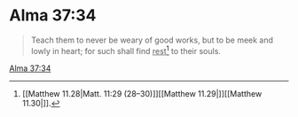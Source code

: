 # Alma 37:34

> Teach them to never be weary of good works, but to be meek and lowly in heart; for such shall find <u>rest</u>[^a] to their souls.

[Alma 37:34](https://www.churchofjesuschrist.org/study/scriptures/bofm/alma/37?lang=eng&id=p34#p34)


[^a]: [[Matthew 11.28|Matt. 11:29 (28–30)]][[Matthew 11.29|]][[Matthew 11.30|]].  
